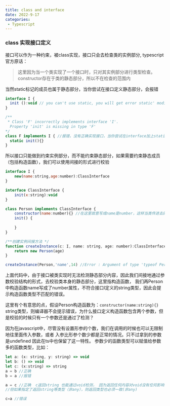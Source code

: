 ```yaml
---
title: class and interface
date: 2022-9-17
categories:
 - Typescript
---
```


### class 实现接口定义

接口可以作为一种约束，被class实现，接口只会去检查类的实例部分, typescript官方原话：
> 这里因为当一个类实现了一个接口时，只对其实例部分进行类型检查。 constructor存在于类的静态部分，所以不在检查的范围内

当然static标记的成员也属于静态部分，当你尝试在接口定义静态部分，会报错

```js
interface I {
  init ():void // you can't use static, you will get error static' modifier cannot appear on a type member
}

/**
 * Class 'F' incorrectly implements interface 'I'.
  Property 'init' is missing in type 'F'
*/
class F implements I { //报错，没有正确实现接口，当你尝试在interface加上static参数，接口会提示错误
  static init(){}
}
```

所以接口只能做到约束实例部分，而不能约束静态部分，如果需要约束静态成员（包括构造函数），我们可以使用间接的形式进行校验

```js
interface I {
    new(name:string,age:number):ClassInterface
}

interface ClassInterface {
    init(x:string):void
}

class Person implements ClassInterface {
    constructor(name:number){} //在这里故意写成name是number，这样当类传进去的时候就会被校验是否符合I接口
    init() {
        
    }
}

/**创建实例间接方法 */
function createInstance(c: I, name: string, age: number):ClassInterface {
    return new Person(age)
}

createInstance(Person,'name',14) //Error : Argument of type 'typeof Person' is not assignable to parameter of type 'I'
```

上面代码中，由于接口被类实现时无法检测静态部分内容，因此我们间接地通过参数校验结构的形式，去校验类本身的静态部分，这里指构造函数， 我们再Person中构造函数name写成了number属性，不符合接口I定义的string类型，因此会提示构造函数类型不匹配的错误。

这里有个有意思的点，假设Person构造函数为：`constructor(name:string){}` string类型，则编译器不会提示错误，为什么接口定义构造函数包含两个参数，但是校验的时候只有一个参数还是通过了检测？

因为在javascript中，尽管没有设置形参的个数，我们在调用的时候也可以无限制地往里面传入参数，或者 入参比形参个数少都是正常的情况。只不过拿到的参数是undefined
因此在ts中也保留了这一特性。 参数少的函数类型可以赋值给参数多的函数类型，比如：

```js
let a: (x: string, y: string) => void
let b: () => void
let c: (x:string) => string
a = b //正确
b = a //报错

a = c //正确  c返回string 也能通过void检测， 因为返回任何内容对void没有任何影响，
//但如果指定了返回string等类型（非any），则返回类型也必须一致(非any)

c=a //错误
```